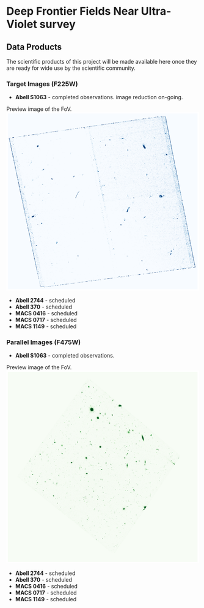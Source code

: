 # Deep Frontier Fields Near Ultra-Violet survey

## Data Products

The scientific products of this project will be made available here once they are ready for wide use by the scientific community.

### Target Images (F225W)

- **Abell S1063** - completed observations. image reduction on-going.

Preview image of the FoV.
![FIELD IMAGE](assets/images/AS1063.png)

- **Abell 2744** - scheduled
- **Abell 370** - scheduled
- **MACS 0416** - scheduled
- **MACS 0717** - scheduled
- **MACS 1149** - scheduled

### Parallel Images (F475W)

- **Abell S1063** - completed observations.

Preview image of the FoV.
![FIELD IMAGE](assets/images/AS1063par.png)

- **Abell 2744** - scheduled
- **Abell 370** - scheduled
- **MACS 0416** - scheduled
- **MACS 0717** - scheduled
- **MACS 1149** - scheduled
